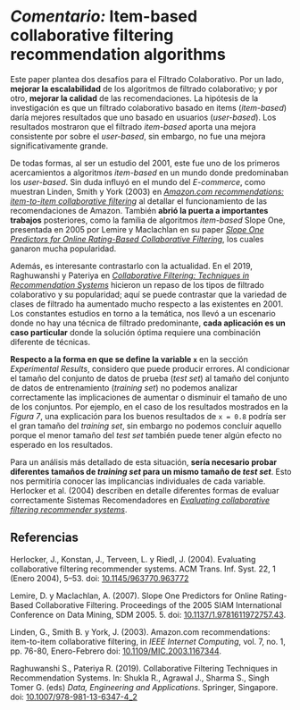 # _Comentario:_ Item-based collaborative filtering recommendation algorithms

Este paper plantea dos desafíos para el Filtrado Colaborativo. Por un lado, **mejorar la escalabilidad** de los algoritmos de filtrado colaborativo; y por otro, **mejorar la calidad** de las recomendaciones. La hipótesis de la investigación es que un filtrado colaborativo basado en items (_item-based_) daría mejores resultados que uno basado en usuarios (_user-based_). Los resultados mostraron que el filtrado _item-based_ aporta una mejora consistente por sobre el _user-based_, sin embargo, no fue una mejora significativamente grande.

De todas formas, al ser un estudio del 2001, este fue uno de los primeros acercamientos a algoritmos _item-based_ en un mundo donde predominaban los _user-based_. Sin duda influyó en el mundo del _E-commerce_, como muestran  Linden, Smith y York (2003) en [_Amazon.com recommendations: item-to-item collaborative filtering_](https://ieeexplore.ieee.org/abstract/document/1167344) al detallar el funcionamiento de las recomendaciones de Amazon. También **abrió la puerta a importantes trabajos** posteriores, como la familia de algoritmos _item-based_ Slope One,  presentada en 2005 por Lemire y Maclachlan en su paper [_Slope One Predictors for Online Rating-Based Collaborative Filtering_](https://epubs.siam.org/doi/pdf/10.1137/1.9781611972757.43), los cuales ganaron mucha popularidad.


Además, es interesante contrastarlo con la actualidad. En el 2019, Raghuwanshi y Pateriya en [_Collaborative Filtering: Techniques in Recommendation Systems_](https://link.springer.com/chapter/10.1007/978-981-13-6347-4_2) hicieron un repaso de los tipos de filtrado colaborativo y su popularidad; aquí se puede contrastar que la variedad de clases de filtrado ha aumentado mucho respecto a las existentes en 2001. Los constantes estudios en torno a la temática, nos llevó a un escenario donde no hay una técnica de filtrado predominante, **cada aplicación es un caso particular** donde la solución óptima requiere una combinación diferente de técnicas.

**Respecto a la forma en que se define la variable `x`** en la sección _Experimental Results_, considero que puede producir errores. Al condicionar el tamaño del conjunto de datos de prueba (_test set_) al tamaño del conjunto de datos de entrenamiento (_training set_) no podemos analizar correctamente las implicaciones de aumentar o disminuir el tamaño de uno de los conjuntos. Por ejemplo, en el caso de los resultados mostrados en la _Figura 7_, una explicación para los buenos resultados de `x = 0.8` podría ser el gran tamaño del _training set_, sin embargo no podemos concluir aquello porque el menor tamaño del _test set_ también puede tener algún efecto no esperado en los resultados.

Para un análisis más detallado de esta situación, **sería necesario probar diferentes tamaños de _training set_ para un mismo tamaño de _test set_**. Esto nos permitiría conocer las implicancias individuales de cada variable. Herlocker et al. (2004) describen en detalle diferentes formas de evaluar correctamente Sistemas Recomendadores en [_Evaluating collaborative filtering recommender systems_](https://dl.acm.org/doi/abs/10.1145/963770.963772).

## Referencias

Herlocker, J., Konstan, J., Terveen, L. y Riedl, J. (2004). Evaluating collaborative filtering recommender systems. ACM Trans. Inf. Syst. 22, 1 (Enero 2004), 5–53. doi: [10.1145/963770.963772](doi.org/10.1145/963770.963772)

Lemire, D. y Maclachlan, A. (2007). Slope One Predictors for Online Rating-Based Collaborative Filtering. Proceedings of the 2005 SIAM International Conference on Data Mining, SDM 2005. 5. doi: [10.1137/1.9781611972757.43](doi.org/10.1137/1.9781611972757.43).

Linden, G., Smith B. y York, J. (2003). Amazon.com recommendations: item-to-item collaborative filtering, in _IEEE Internet Computing_, vol. 7, no. 1, pp. 76-80, Enero-Febrero doi: [10.1109/MIC.2003.1167344](doi.org/10.1109/MIC.2003.1167344).

Raghuwanshi S., Pateriya R. (2019). Collaborative Filtering Techniques in Recommendation Systems. In: Shukla R., Agrawal J., Sharma S., Singh Tomer G. (eds) _Data, Engineering and Applications_. Springer, Singapore. doi: [10.1007/978-981-13-6347-4_2](doi.org/10.1007/978-981-13-6347-4_2)
